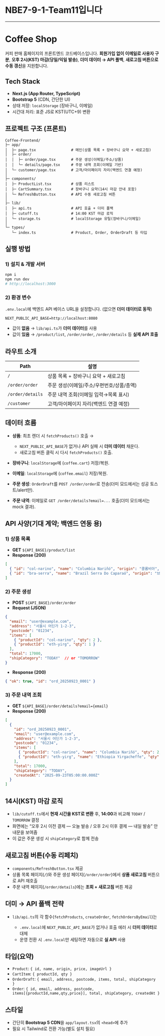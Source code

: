 # NBE7-9-1-Team11입니다


---

# Coffee Shop

커피 판매 홈페이지의 프론트엔드 코드베이스입니다.
**회원가입 없이 이메일로 사용자 구분**, **오후 2시(KST) 마감(당일/익일 발송)**, **더미 데이터 → API 폴백**, **새로고침 버튼으로 수동 갱신**을 지원합니다.

## Tech Stack

* **Next.js (App Router, TypeScript)**
* **Bootstrap 5** (CDN, 간단한 UI)
* 상태 저장: `localStorage` (장바구니, 이메일)
* 시간대 처리: 표준 JS로 KST(UTC+9) 변환

## 프로젝트 구조 (프론트)

```
Coffee-Frontend/
├─ app/
│  ├─ page.tsx                # 메인(상품 목록 + 장바구니 요약 + 새로고침)
│  ├─ order/
│  │  ├─ order/page.tsx       # 주문 생성(이메일/주소/상품)
│  │  └─ details/page.tsx     # 주문 내역 조회(이메일 기반)
│  └─ customer/page.tsx       # 고객/마이페이지 자리(백엔드 연결 예정)
│
├─ components/
│  ├─ ProductList.tsx         # 상품 리스트
│  ├─ CartSummary.tsx         # 장바구니 요약(14시 마감 안내 포함)
│  └─ RefreshButton.tsx       # API 수동 새로고침 버튼
│
├─ lib/
│  ├─ api.ts                  # API 호출 + 더미 폴백
│  ├─ cutoff.ts               # 14:00 KST 마감 로직
│  └─ storage.ts              # localStorage 유틸(장바구니/이메일)
│
└─ types/
   └─ index.ts                # Product, Order, OrderDraft 등 타입
```

## 실행 방법

### 1) 설치 & 개발 서버

```bash
npm i
npm run dev
# http://localhost:3000
```

### 2) 환경 변수

`.env.local`에 백엔드 API 베이스 URL을 설정합니다. (없으면 **더미 데이터로 동작**)

```env
NEXT_PUBLIC_API_BASE=http://localhost:8080
```

* 값이 **없음** → `lib/api.ts`가 **더미 데이터**를 사용
* 값이 **있음** → `/product/list`, `/order/order`, `/order/details` 등 **실제 API 호출**

## 라우트 소개

| Path             | 설명                       |
| ---------------- | ------------------------ |
| `/`              | 상품 목록 + 장바구니 요약 + 새로고침   |
| `/order/order`   | 주문 생성(이메일/주소/우편번호/상품/총액) |
| `/order/details` | 주문 내역 조회(이메일 입력→목록 표시)   |
| `/customer`      | 고객/마이페이지 자리(백엔드 연결 예정)   |

## 데이터 흐름

* **상품**: 최초 렌더 시 `fetchProducts()` 호출 →

  * `NEXT_PUBLIC_API_BASE`가 없거나 API 실패 시 **더미 데이터** 채운다.
  * 새로고침 버튼 클릭 시 다시 `fetchProducts()` 호출.
* **장바구니**: `localStorage`에 (`coffee.cart`) 저장/복원.
* **이메일**: `localStorage`에 (`coffee.email`) 저장/복원.
* **주문 생성**: `OrderDraft`를 `POST /order/order`로 전송(더미 모드에서는 성공 토스트/alert만).
* **주문 내역**: 이메일로 `GET /order/details?email=...` 호출(더미 모드에서는 mock 결과).

## API 사양(기대 계약; 백엔드 연동 용)

### 1) 상품 목록

* **GET** `${API_BASE}/product/list`
* **Response (200)**

```json
[
  { "id": "col-narino", "name": "Columbia Nariñó", "origin": "콜롬비아", "price": 5000, "imageUrl": "https://..." },
  { "id": "bra-serra", "name": "Brazil Serra Do Caparaó", "origin": "브라질", "price": 6000, "imageUrl": "https://..." }
]
```

### 2) 주문 생성

* **POST** `${API_BASE}/order/order`
* **Request (JSON)**

```json
{
  "email": "user@example.com",
  "address": "서울시 어딘가 1-2-3",
  "postcode": "01234",
  "items": [
    { "productId": "col-narino", "qty": 2 },
    { "productId": "eth-yirg", "qty": 1 }
  ],
  "total": 17000,
  "shipCategory": "TODAY"  // or "TOMORROW"
}
```

* **Response (200)**

```json
{ "ok": true, "id": "ord_20250923_0001" }
```

### 3) 주문 내역 조회

* **GET** `${API_BASE}/order/details?email={email}`
* **Response (200)**

```json
[
  {
    "id": "ord_20250923_0001",
    "email": "user@example.com",
    "address": "서울시 어딘가 1-2-3",
    "postcode": "01234",
    "items": [
      { "productId": "col-narino", "name": "Columbia Nariñó", "qty": 2, "price": 5000 },
      { "productId": "eth-yirg", "name": "Ethiopia Yirgacheffe", "qty": 1, "price": 7000 }
    ],
    "total": 17000,
    "shipCategory": "TODAY",
    "createdAt": "2025-09-23T05:00:00.000Z"
  }
]
```

## 14시(KST) 마감 로직

* `lib/cutoff.ts`에서 **현재 시간을 KST로 변환** 후, **14:00**과 비교해 `TODAY` / `TOMORROW` 결정
* 화면에는 “오후 2시 이전 결제 — 오늘 발송 / 오후 2시 이후 결제 — 내일 발송” 안내문을 보여줌
* 이 값은 주문 생성 시 `shipCategory`로 함께 전송

## 새로고침 버튼(수동 리페치)

* `components/RefreshButton.tsx` 제공
* 상품 목록 페이지(`/`)와 주문 생성 페이지(`/order/order`)에서 **상품 새로고침** 버튼으로 API 재호출
* 주문 내역 페이지(`/order/details`)에는 **조회 + 새로고침** 버튼 제공

## 더미 → API 폴백 전략

* `lib/api.ts`의 각 함수(`fetchProducts`, `createOrder`, `fetchOrdersByEmail`)는

  * `.env.local`에 `NEXT_PUBLIC_API_BASE`가 없거나 호출 에러 시 **더미 데이터**로 대체
  * 운영 전환 시 `.env.local`만 세팅하면 자동으로 **실 API** 사용

## 타입(요약)

* `Product`: `{ id, name, origin, price, imageUrl }`
* `CartItem`: `{ productId, qty }`
* `OrderDraft`: `{ email, address, postcode, items, total, shipCategory }`
* `Order`: `{ id, email, address, postcode, items[{productId,name,qty,price}], total, shipCategory, createdAt }`

## 스타일

* 간단히 **Bootstrap 5 CDN**을 `app/layout.tsx`의 `<head>`에 추가
* 필요 시 Tailwind로 전환 가능(별도 설치 필요)
